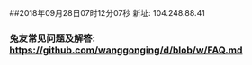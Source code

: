 ##2018年09月28日07时12分07秒 新址: 104.248.88.41
### 兔友常见问题及解答: https://github.com/wanggonging/d/blob/w/FAQ.md
